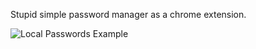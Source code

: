 Stupid simple password manager as a chrome extension.

![Local Passwords Example](http://www.cnstatic.com/images/github/local-password.png "Local Passwords Example")
